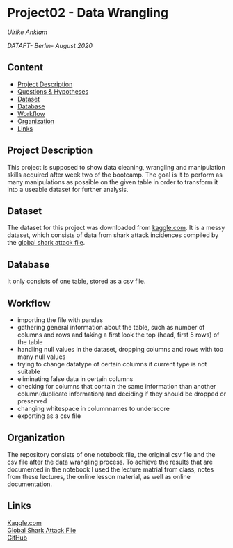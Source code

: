 # Project02 - Data Wrangling
*Ulrike Anklam*

*DATAFT- Berlin- August 2020*

## Content
- [Project Description](#project-description)
- [Questions & Hypotheses](#questions-hypotheses)
- [Dataset](#dataset)
- [Database](#database)
- [Workflow](#workflow)
- [Organization](#organization)
- [Links](#links)

## Project Description
This project is supposed to show data cleaning, wrangling and manipulation skills acquired after week two of the bootcamp. The goal is it to perform as many manipulations as possible on the given table in order to transform it into a useable dataset for further analysis. 

## Dataset
The dataset for this project was downloaded from [kaggle.com](https://www.kaggle.com/teajay/global-shark-attacks/version/1). It is a messy dataset, which consists of data from shark attack incidences compiled by the [global shark attack file](http://www.sharkattackfile.net/index.htm).

## Database
It only consists of one table, stored as a csv file. 

## Workflow
- importing the file with pandas 
- gathering general information about the table, such as number of columns and rows and taking a first look the top (head, first 5 rows) of the table
- handling null values in the dataset, dropping columns and rows with too many null values 
- trying to change datatype of certain columns if current type is not suitable
- eliminating false data in certain columns
- checking for columns that contain the same information than another column(duplicate information) and deciding if they should be dropped or preserved
- changing whitespace in columnnames to underscore
- exporting as a csv file

## Organization
The repository consists of one notebook file, the original csv file and the csv file after the data wrangling process. To achieve the results that are documented in the notebook I used the lecture matrial from class, notes from these lectures, the online lesson material, as well as online documentation. 

## Links

[Kaggle.com](https://www.kaggle.com/teajay/global-shark-attacks/version/1)  
[Global Shark Attack File](http://www.sharkattackfile.net/index.htm)  
[GitHub](https://github.com/Ulli-H/Project02_Data_Cleaning.git)  
